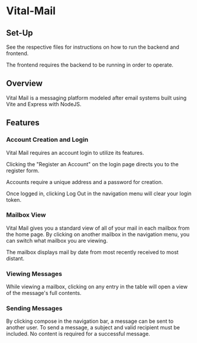 # Vital-Mail

## Set-Up

See the respective files for instructions on how to run the backend and frontend.

The frontend requires the backend to be running in order to operate.

## Overview

Vital Mail is a messaging platform modeled after email systems built using Vite and Express with NodeJS.

## Features

### Account Creation and Login

Vital Mail requires an account login to utilize its features.

Clicking the "Register an Account" on the login page directs you to the register form.

Accounts require a unique address and a password for creation.

Once logged in, clicking Log Out in the navigation menu will clear your login token.

### Mailbox View

Vital Mail gives you a standard view of all of your mail in each mailbox from the home page.  By 
clicking on another mailbox in the navigation menu, you can switch what mailbox you are viewing.

The mailbox displays mail by date from most recently received to most distant.

### Viewing Messages

While viewing a mailbox, clicking on any entry in the table will open a view of the message's full contents.

### Sending Messages

By clicking compose in the navigation bar, a message can be sent to another user. To send a message, a subject 
and valid recipient must be included.  No content is required for a successful message.
